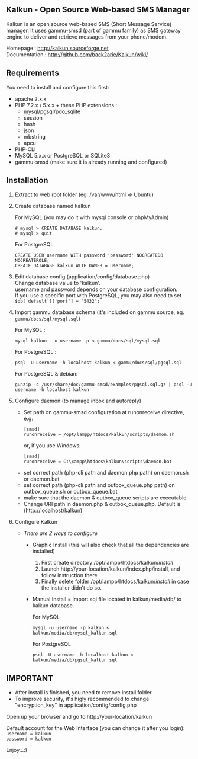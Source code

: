 ## Kalkun - Open Source Web-based SMS Manager
Kalkun is an open source web-based SMS (Short Message Service) manager. It uses gammu-smsd (part of gammu family) as SMS gateway engine to deliver and retrieve messages from your phone/modem.

Homepage : http://kalkun.sourceforge.net  
Documentation : http://github.com/back2arie/Kalkun/wiki/

## Requirements
You need to install and configure this first:
* apache 2.x.x
* PHP 7.2.x / 5.x.x + these PHP extensions : 
  * mysql/pgsql/pdo_sqlite
  * session
  * hash
  * json
  * mbstring
  * apcu
* PHP-CLI
* MySQL 5.x.x or PostgreSQL or SQLite3
* gammu-smsd (make sure it is already running and configured)

## Installation

1. Extract to web root folder (eg: /var/www/html => Ubuntu)
2. Create database named kalkun

   For MySQL (you may do it with mysql console or phpMyAdmin)
     ```
     # mysql > CREATE DATABASE kalkun;
     # mysql > quit
     ```
   For PostgreSQL
    ```
    CREATE USER username WITH password 'password' NOCREATEDB NOCREATEROLE;
    CREATE DATABASE kalkun WITH OWNER = username;
    ```
3. Edit database config (application/config/database.php)  
   Change database value to 'kalkun'.  
   username and password depends on your database configuration.  
   If you use a specific port with PostgreSQL, you may also need to set
   `$db['default']['port'] = "5432";`

4. Import gammu database schema (it's included on gammu source, eg. `gammu/docs/sql/mysql.sql`)

    For MySQL : 
    ```
    mysql kalkun - u username -p < gammu/docs/sql/mysql.sql
    ```
    For PostgreSQL : 
    ```
    psql -U username -h localhost kalkun < gammu/docs/sql/pgsql.sql
    ```
    For PostgreSQL & debian:
    ```
    gunzip -c /usr/share/doc/gammu-smsd/examples/pgsql.sql.gz | psql -U username -h localhost kalkun
    ```
5. Configure daemon (to manage inbox and autoreply)
   -  Set path on gammu-smsd configuration at runonreceive directive, e.g:
      ```
      [smsd]
      runonreceive = /opt/lampp/htdocs/kalkun/scripts/daemon.sh
      ```
      or, if you use Windows:
      ```
      [smsd]
      runonreceive = C:\xampp\htdocs\kalkun\scripts\daemon.bat
      ```
   - set correct path (php-cli path and daemon.php path) on daemon.sh or daemon.bat
   - set correct path (php-cli path and outbox_queue.php path) on outbox_queue.sh or outbox_queue.bat
   - make sure that the daemon & outbox_queue scripts are executable
   - Change URI path in daemon.php & outbox_queue.php. Default is (http://localhost/kalkun)
6. Configure Kalkun
    - _There are 2 ways to configure_
        - Graphic Install (this will also check that all the dependencies are installed)  
          1. First create directory /opt/lampp/htdocs/kalkun/*install*  
          1. Launch http://your-location/kalkun/index.php/install, and follow instruction there
          1. Finally delete folder /opt/lampp/htdocs/kalkun/*install* in case the installer didn't do so.
        - Manual Install = import sql file located in kalkun/media/db/ to kalkun database.
        
            For MySQL
            ```
            mysql -u username -p kalkun < kalkun/media/db/mysql_kalkun.sql
            ```
            For PostgreSQL
            ```
            psql -U username -h localhost kalkun < kalkun/media/db/pgsql_kalkun.sql
            ```
## IMPORTANT
  * After install is finished, you need to remove install folder.
  * To improve security, it's higly recommended to change "encryption_key" in application/config/config.php

Open up your browser and go to http://your-location/kalkun

Default account for the Web Interface (you can change it after you login):  
`username = kalkun`  
`password = kalkun`

Enjoy...:)
